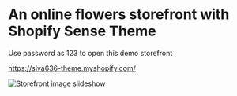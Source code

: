 # An online flowers storefront with Shopify Sense Theme

Use password as 123 to open this demo storefront

https://siva636-theme.myshopify.com/

![Storefront image slideshow](https://images.ctfassets.net/ki332a2no625/7xxJnKrTmRbv7o3RQu2Wa1/96b0a4f3d1f3b5570315e531712fe51f/Screenshot_2025-01-22_at_10.54.45_AM.png)
